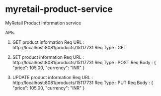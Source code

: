 # myretail-product-service
MyRetail Product information service

APIs

1. GET product information
 Req URL : http://localhost:8081/products/15117731 
 Req Type : GET

2. SET product information 
Req URL : http://localhost:8081/products/15117731 
Req Type : POST 
Req Body : { "price": 105.00, "currency": "INR" }

3. UPDATE product information
 Req URL : http://localhost:8081/products/15117731 
 Req Type : PUT 
 Req Body : { "price": 105.00, "currency": "INR" }